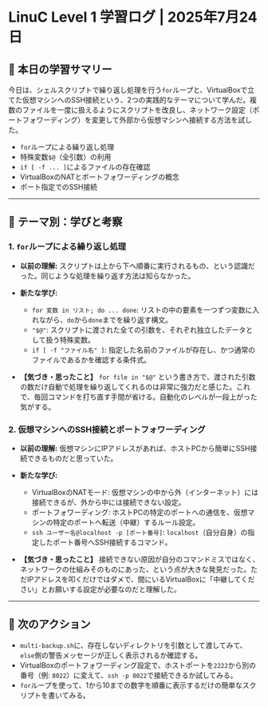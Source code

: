 # LinuC Level 1 学習ログ | 2025年7月24日

## 🎯 本日の学習サマリー

今日は、シェルスクリプトで繰り返し処理を行う`for`ループと、VirtualBoxで立てた仮想マシンへのSSH接続という、2つの実践的なテーマについて学んだ。複数のファイルを一度に扱えるようにスクリプトを改良し、ネットワーク設定（ポートフォワーディング）を変更して外部から仮想マシンへ接続する方法を試した。

-   `for`ループによる繰り返し処理
-   特殊変数`$@`（全引数）の利用
-   `if [ -f ... ]`によるファイルの存在確認
-   VirtualBoxのNATとポートフォワーディングの概念
-   ポート指定でのSSH接続

---

## 🤔 テーマ別：学びと考察

### 1. `for`ループによる繰り返し処理

-   **以前の理解:**
    スクリプトは上から下へ順番に実行されるもの、という認識だった。同じような処理を繰り返す方法は知らなかった。

-   **新たな学び:**
    -   `for 変数 in リスト; do ... done`: リストの中の要素を一つずつ変数に入れながら、`do`から`done`までを繰り返す構文。
    -   `"$@"`: スクリプトに渡された全ての引数を、それぞれ独立したデータとして扱う特殊変数。
    -   `if [ -f "ファイル名" ]`: 指定した名前のファイルが存在し、かつ通常のファイルであるかを確認する条件式。

-   **【気づき・思ったこと】**
    `for file in "$@"` という書き方で、渡された引数の数だけ自動で処理を繰り返してくれるのは非常に強力だと感じた。これで、毎回コマンドを打ち直す手間が省ける。自動化のレベルが一段上がった気がする。

### 2. 仮想マシンへのSSH接続とポートフォワーディング

-   **以前の理解:**
    仮想マシンにIPアドレスがあれば、ホストPCから簡単にSSH接続できるものだと思っていた。

-   **新たな学び:**
    -   VirtualBoxのNATモード: 仮想マシンの中から外（インターネット）には接続できるが、外から中には接続できない設定。
    -   ポートフォワーディング: ホストPCの特定のポートへの通信を、仮想マシンの特定のポートへ転送（中継）するルール設定。
    -   `ssh ユーザー名@localhost -p [ポート番号]`: `localhost`（自分自身）の指定したポート番号へSSH接続するコマンド。

-   **【気づき・思ったこと】**
    接続できない原因が自分のコマンドミスではなく、ネットワークの仕組みそのものにあった、という点が大きな発見だった。ただIPアドレスを叩くだけではダメで、間にいるVirtualBoxに「中継してください」とお願いする設定が必要なのだと理解した。

---

## 🚀 次のアクション

-   `multi-backup.sh`に、存在しないディレクトリを引数として渡してみて、`else`側の警告メッセージが正しく表示されるか確認する。
-   VirtualBoxのポートフォワーディング設定で、ホストポートを`2222`から別の番号（例: `8022`）に変えて、`ssh -p 8022`で接続できるか試してみる。
-   `for`ループを使って、1から10までの数字を順番に表示するだけの簡単なスクリプトを書いてみる。